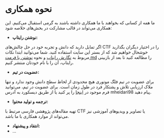 #  نحوه همکاری 
 ما همه از کسانی که بخواهند با ما همکاری داشته باشند به گرمی استقبال می‌کنیم.
 این همکاری می‌تواند  در قالب مشارکت در بخش‌های خلاصه شود:

 - **نوشتن رایتاپ:**

 اگر تمایل دارید که دانش و تجربه خود در حل چالش‌های CTF را در اختیار دیگران بگذارید  خوشحال خواهیم شد که از بستر این سایت استفاده کنید. شما می‌توانید ابتدا نکات مربوط به [نگارش رایتاپ](https://flagmotori.github.io/writeups/introduction/writing-method/) و نحوه [نوشتن با فرمت md](https://flagmotori.github.io/writeups/introduction/writing-method/) را مطالعه کنید تا بعد از بازبینی رایتاپ، آن را با نام خودتان منتشر کنیم.

 - **عضویت در تیم:**

 برای عضویت در تیم فلگ موتوری هیچ محدودی از لحاظ سطح دانش وجود ندارد و تنها ملاک ارزیابی تلاش و پشتکار فرد در طول زمان است. برای عضویت در تیم، می‌توانید فرم موجود در  [اینجا](https://forms.gle/TsembkjqfQycTm1y8) را پر کنید یا از طریق دیسکورد به آدرس mheidari98 پیام دهید.

 - **ترجمه و تولید محتوا:**

 تهیه مقاله‌های پژوهشی فارسی مرتبط با CTF یا تصاویر و ویدیوهای آموزشی نیز می‌تواند از  موارد همکاری با ما باشد.

 - **انتقاد و پیشنهاد:**
 - ...